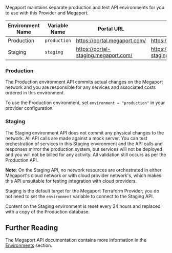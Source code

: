 Megaport maintains separate production and test API environments for you to use with this Provider and Megaport.

| Environment Name  | Variable Name | Portal URL                            | API URL                           | 
| ---               | ---           | ---                                   | ---                               |
| Production        | `production`  | https://portal.megaport.com/          | https://api.megaport.com/         |
| Staging           | `staging`     | https://portal-staging.megaport.com/  | https://api-staging.megaport.com/ |

### Production

The Production environment API commits actual changes on the Megaport network and you are responsible for any services and associated costs ordered in this environment.

To use the Production environment, set `environment = "production"` in your provider configuration.

### Staging

The Staging environment API does not commit any physical changes to the network. All API calls are made against a mock server. You can test orchestration of services in this Staging environment and the API calls and responses mirror the production system, but services will not be deployed and you will not be billed for any activity. All validation still occurs as per the Production API. 

**Note**: On the Staging API, no network resources are orchestrated in either Megaport's cloud network or with cloud provider network's, which makes this API unsuitable for testing integration with cloud providers.

Staging is the default target for the Megaport Terraform Provider; you do not need to set the `environment` variable to connect to the Staging API.

Content on the Staging environment is reset every 24 hours and replaced with a copy of the Production database.

## Further Reading

The Megaport API documentation contains more information in the [Environments](https://dev.megaport.com/#header-environments) section.
